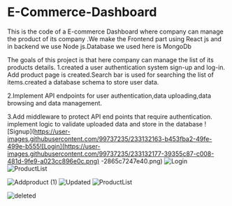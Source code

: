 # E-Commerce-Dashboard
This is the code of a E-commerce Dashboard where company can manage the product of its company .We make the Frontend part using React js and in backend we use Node js.Database  we used here is MongoDb

The goals of this project is that here company can manage the list of its products details.
1.created a user authentication system sign-up and log-in. Add product page is created.Search bar is used for searching the list of items.created a database schema to store user data.

2.Implement API endpoints for user authentication,data uploading,data browsing and data management.

3.Add middleware to protect API end points that require authentication. implement logic to validate uploaded data and store in the database
![Signup](https://user-images.githubusercontent.com/99737235/233132163-b453fba2-49fe-499e-b555![Login](https://user-images.githubusercontent.com/99737235/233132177-39355c87-c008-481d-9fe9-a023cc896e0c.png)
-2865c7247e40.png)
![Login](https://user-images.githubusercontent.com/99737235/233133043-22c856c2-e6bf-4440-8bfd-8db20d7ad2ae.png)
![ProductList](https://user-images.githubusercontent.com/99737235/233133144-d404ad6d-6240-4e8a-b038-1b4492f2e1ae.png)

![Addproduct (1)](https://user-images.githubusercontent.com/99737235/233133180-7a808d5e-1a6f-4dd0-a028-057fde88bc32.png)
![Updated](https://user-images.githubusercontent.com/99737235/233133233-0846c914-dc87-4132-aa4b-f785cd7b8f5b.png)
![ProductList](https://user-images.githubusercontent.com/99737235/233133368-9aa28087-4cee-40f5-b54f-b0c144bd954c.png)

![deleted](https://user-images.githubusercontent.com/99737235/233133494-df870b42-f5d4-4d76-8345-0d1bf5194374.png)

